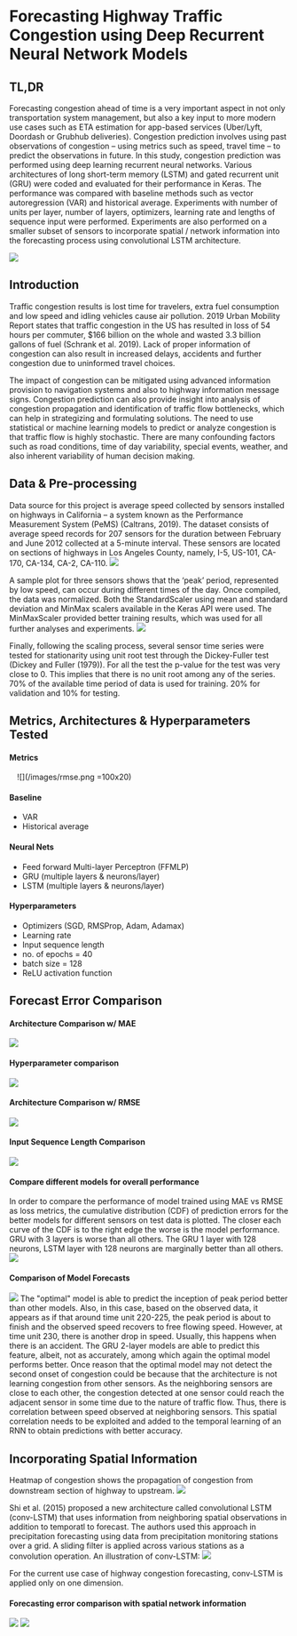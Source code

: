 # Forecasting Highway Traffic Congestion using Deep Recurrent Neural Network Models

## TL,DR
Forecasting congestion ahead of time is a very important aspect in not only transportation system management, but also a key input to more modern use cases such as ETA estimation for app-based services (Uber/Lyft, Doordash or Grubhub deliveries). Congestion prediction involves using past observations of congestion – using metrics such as speed, travel time – to predict the observations in future. In this study, congestion prediction was performed using deep learning recurrent neural networks. Various architectures of long short-term memory (LSTM) and gated recurrent unit (GRU) were coded and evaluated for their performance in Keras. The performance was compared with baseline methods such as vector autoregression (VAR) and historical average.  Experiments with number of units per layer, number of layers, optimizers, learning rate and lengths of sequence input were performed. Experiments are also performed on a smaller subset of sensors to incorporate spatial / network information into the forecasting process using convolutional LSTM architecture. 

![](/images/applications_congestion_prediction.png)

## Introduction
Traffic congestion results is lost time for travelers, extra fuel consumption and low speed and idling vehicles cause air pollution. 2019 Urban Mobility Report states that traffic congestion in the US has resulted in loss of 54 hours per commuter, $166 billion on the whole and wasted 3.3 billion gallons of fuel (Schrank et al. 2019). Lack of proper information of congestion can also result in increased delays, accidents and further congestion due to uninformed travel choices. 

The impact of congestion can be mitigated using advanced information provision to navigation systems and also to highway information message signs. Congestion prediction can also provide insight into analysis of congestion propagation and identification of traffic flow bottlenecks, which can help in strategizing and formulating solutions. The need to use statistical or machine learning models to predict or analyze congestion is that traffic flow is highly stochastic. There are many confounding factors such as road conditions, time of day variability, special events, weather, and also inherent variability of human decision making.

## Data & Pre-processing
Data source for this project is average speed collected by sensors installed on highways in California – a system known as the Performance Measurement System (PeMS) (Caltrans, 2019). The dataset consists of average speed records for 207 sensors for the duration between February and June 2012 collected at a 5-minute interval. These sensors are located on sections of highways in Los Angeles County, namely, I-5, US-101, CA-170, CA-134, CA-2, CA-110.
![](/images/Study_Area.png)

A sample plot for three sensors shows that the ‘peak’ period, represented by low speed, can occur during different times of the day. Once compiled, the data was normalized. Both the StandardScaler using mean and standard deviation and MinMax scalers available in the Keras API were used.  The MinMaxScaler provided better training results, which was used for all further analyses and experiments.
![](/images/time_series_plot_1.png)

Finally, following the scaling process, several sensor time series were tested for stationarity using unit root test through the Dickey-Fuller test (Dickey and Fuller (1979)). For all the test the p-value for the test was very close to 0. This implies that there is no unit root among any of the series. 
70% of the available time period of data is used for training. 20% for validation and 10% for testing.

## Metrics, Architectures & Hyperparameters Tested

#### Metrics
<img src="/images/mae.png" width="10" height="2"> ![](/images/rmse.png =100x20)

#### Baseline
- VAR
- Historical average
#### Neural Nets
- Feed forward Multi-layer Perceptron (FFMLP)
- GRU (multiple layers & neurons/layer)
- LSTM (multiple layers & neurons/layer)

#### Hyperparameters
- Optimizers (SGD, RMSProp, Adam, Adamax)
- Learning rate
- Input sequence length
- no. of epochs = 40
- batch size = 128
- ReLU activation function

##  Forecast Error Comparison
#### Architecture Comparison w/ MAE
![](/images/rnn_arch_mae_comparison.png)
#### Hyperparameter comparison
![](/images/optim_lr_comparison.png)
#### Architecture Comparison w/ RMSE
![](/images/rnn_arch_rmse_comparison.png)
#### Input Sequence Length Comparison
![](/images/input_seq_length_illustration_mae.png)

#### Compare different models for overall performance
In order to compare the performance of model trained using MAE vs RMSE as loss metrics, the cumulative distribution (CDF) of prediction errors for the better models for different sensors on test data is plotted. The closer each curve of the CDF is to the right edge the worse is the model performance. GRU with 3 layers is worse than all others. The GRU 1 layer with 128 neurons, LSTM layer with 128 neurons are marginally better than all others.
![](/images/pred_error_cumu_dist.png)

#### Comparison of Model Forecasts
![](/images/rnn_pred_err_accident_comparison.png)
The "optimal" model is able to predict the inception of peak period better than other models. Also, in this case, based on the observed data, it appears as if that around time unit 220-225, the peak period is about to finish and the observed speed recovers to free flowing speed. However, at time unit 230, there is another drop in speed. Usually, this happens when there is an accident. The GRU 2-layer models are able to predict this feature, albeit, not as accurately, among which again the optimal model performs better.
Once reason that the optimal model may not detect the second onset of congestion could be because that the architecture is not learning congestion from other sensors. As the neighboring sensors are close to each other, the congestion detected at one sensor could reach the adjacent sensor in some time due to the nature of traffic flow. Thus, there is correlation between speed observed at neighboring sensors. This spatial correlation needs to be exploited and added to the temporal learning of an RNN to obtain predictions with better accuracy.

## Incorporating Spatial Information
Heatmap of congestion shows the propagation of congestion from downstream section of highway to upstream.
![](/images/need_for_spatial_info.png)

Shi et al. (2015) proposed a new architecture called convolutional LSTM (conv-LSTM) that uses information from neighboring spatial observations in addition to temporatl to forecast. The authors used this approach in precipitation forecasting using data from precipitation monitoring stations over a grid. A sliding filter is applied across various stations as a convolution operation. An illustration of conv-LSTM:
![](/images/lstm_convlstm.png)

For the current use case of highway congestion forecasting, conv-LSTM is applied only on one dimension.

#### Forecasting error comparison with spatial network information
![](/images/rnns_vs_convlstm_table.png)
![](/images/rnns_vs_convlstm.png)

